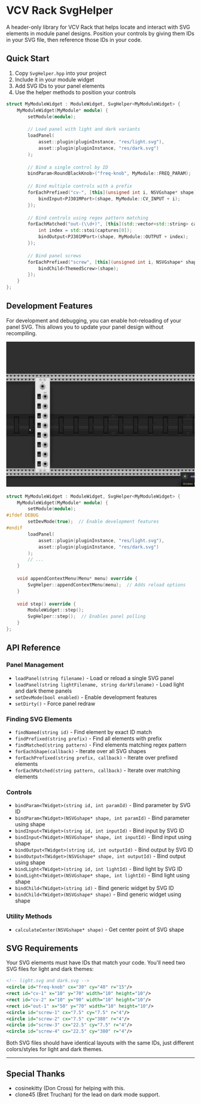 # VCV Rack SvgHelper

A header-only library for VCV Rack that helps locate and interact with SVG elements in module panel designs. Position your controls by giving them IDs in your SVG file, then reference those IDs in your code.

## Quick Start

1. Copy `SvgHelper.hpp` into your project
2. Include it in your module widget
3. Add SVG IDs to your panel elements
4. Use the helper methods to position your controls

```cpp
struct MyModuleWidget : ModuleWidget, SvgHelper<MyModuleWidget> {
    MyModuleWidget(MyModule* module) {
        setModule(module);
        
        // Load panel with light and dark variants
        loadPanel(
            asset::plugin(pluginInstance, "res/light.svg"),
            asset::plugin(pluginInstance, "res/dark.svg")
        );

        // Bind a single control by ID
        bindParam<RoundBlackKnob>("freq-knob", MyModule::FREQ_PARAM);

        // Bind multiple controls with a prefix
        forEachPrefixed("cv-", [this](unsigned int i, NSVGshape* shape) {
            bindInput<PJ301MPort>(shape, MyModule::CV_INPUT + i);
        });

        // Bind controls using regex pattern matching
        forEachMatched("out-(\\d+)", [this](std::vector<std::string> captures, NSVGshape* shape) {
            int index = std::stoi(captures[0]);
            bindOutput<PJ301MPort>(shape, MyModule::OUTPUT + index);
        });

        // Bind panel screws
        forEachPrefixed("screw", [this](unsigned int i, NSVGshape* shape) {
            bindChild<ThemedScrew>(shape);
        });
    }
};
```

## Development Features

For development and debugging, you can enable hot-reloading of your panel SVG. This allows you to update your panel design without recompiling.

![](https://github.com/dustinlacewell/vcv-svghelper/blob/main/demo.gif?raw=true)

```cpp
struct MyModuleWidget : ModuleWidget, SvgHelper<MyModuleWidget> {
    MyModuleWidget(MyModule* module) {
        setModule(module);
#ifdef DEBUG
        setDevMode(true);  // Enable development features
#endif
        loadPanel(
            asset::plugin(pluginInstance, "res/light.svg"),
            asset::plugin(pluginInstance, "res/dark.svg")
        );
        // ...
    }

    void appendContextMenu(Menu* menu) override {
        SvgHelper::appendContextMenu(menu);  // Adds reload options
    }

    void step() override {
        ModuleWidget::step();
        SvgHelper::step();  // Enables panel polling
    }
};
```

## API Reference

### Panel Management
- `loadPanel(string filename)` - Load or reload a single SVG panel
- `loadPanel(string lightFilename, string darkFilename)` - Load light and dark theme panels
- `setDevMode(bool enabled)` - Enable development features
- `setDirty()` - Force panel redraw

### Finding SVG Elements
- `findNamed(string id)` - Find element by exact ID match
- `findPrefixed(string prefix)` - Find all elements with prefix
- `findMatched(string pattern)` - Find elements matching regex pattern
- `forEachShape(callback)` - Iterate over all SVG shapes
- `forEachPrefixed(string prefix, callback)` - Iterate over prefixed elements
- `forEachMatched(string pattern, callback)` - Iterate over matching elements

### Controls
- `bindParam<TWidget>(string id, int paramId)` - Bind parameter by SVG ID
- `bindParam<TWidget>(NSVGshape* shape, int paramId)` - Bind parameter using shape
- `bindInput<TWidget>(string id, int inputId)` - Bind input by SVG ID
- `bindInput<TWidget>(NSVGshape* shape, int inputId)` - Bind input using shape
- `bindOutput<TWidget>(string id, int outputId)` - Bind output by SVG ID
- `bindOutput<TWidget>(NSVGshape* shape, int outputId)` - Bind output using shape
- `bindLight<TWidget>(string id, int lightId)` - Bind light by SVG ID
- `bindLight<TWidget>(NSVGshape* shape, int lightId)` - Bind light using shape
- `bindChild<TWidget>(string id)` - Bind generic widget by SVG ID
- `bindChild<TWidget>(NSVGshape* shape)` - Bind generic widget using shape

### Utility Methods
- `calculateCenter(NSVGshape* shape)` - Get center point of SVG shape

## SVG Requirements

Your SVG elements must have IDs that match your code. You'll need two SVG files for light and dark themes:

```svg
<!-- light.svg and dark.svg -->
<circle id="freq-knob" cx="30" cy="40" r="15"/>
<rect id="cv-1" x="10" y="70" width="10" height="10"/>
<rect id="cv-2" x="10" y="90" width="10" height="10"/>
<rect id="out-1" x="50" y="70" width="10" height="10"/>
<circle id="screw-1" cx="7.5" cy="7.5" r="4"/>
<circle id="screw-2" cx="7.5" cy="380" r="4"/>
<circle id="screw-3" cx="22.5" cy="7.5" r="4"/>
<circle id="screw-4" cx="22.5" cy="380" r="4"/>
```

Both SVG files should have identical layouts with the same IDs, just different colors/styles for light and dark themes.

-----

## Special Thanks

- cosinekitty (Don Cross) for helping with this.
- clone45 (Bret Truchan) for the lead on dark mode support.
